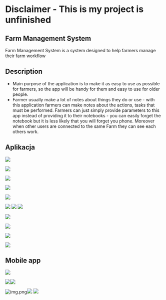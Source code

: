 # Disclaimer - This is my project is unfinished


## Farm Management System

Farm Management System is a system designed to help farmers manage their farm workflow



## Description
* Main purpose of the application is to make it as easy to use as possible for farmers, so 
the app will be handy for them and easy to use for older people.
* Farmer usually make a lot of notes about things they do or use - with this application farmers can
make notes about the actions, tasks that must be performed. Farmers can just simply provide 
parameters to this app instead of providing it to their notebooks - you can easily forget the notebook but it is less likely
that you will forget you phone. Moreover when other users are
connected to the same Farm they can see each others work. 





## Aplikacja

![](AppScreenShots/login.png)



![](AppScreenShots/createAccountForm.png)


![](AppScreenShots/farmsList.png)

![](AppScreenShots/profileOverview.png)

![](AppScreenShots/workers.png)

![](AppScreenShots/tasks.png)
![](AppScreenShots/fields.png)
![](AppScreenShots/fieldOverview.png)


![](AppScreenShots/action.png)



![](AppScreenShots/settings.png)


![](AppScreenShots/account.png)

![](AppScreenShots/myFarm.png)

## Mobile app

![](AppScreenShots/loginMobile.png)

![](AppScreenShots/mobileProfileOverview.png)![](AppScreenShots/menu.png)

![img.png](AppScreenShots/extraMenu.png)![](AppScreenShots/fieldsMobile.png)
![](AppScreenShots/workersMobile.png)


